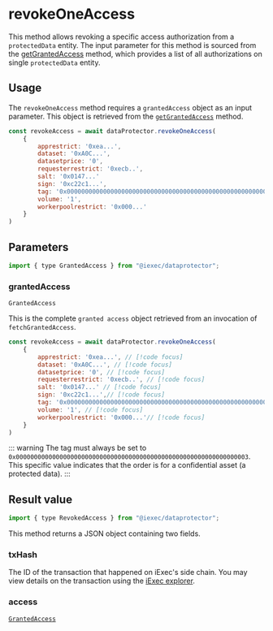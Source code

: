 # revokeOneAccess

This method allows revoking a specific access authorization from a `protectedData` entity. The input parameter for this method is sourced from the [getGrantedAccess](getGrantedAccess.md) method, which provides a list of all authorizations on single `protectedData` entity.

## Usage

The `revokeOneAccess` method requires a `grantedAccess` object as an input parameter. This object is retrieved from the [`getGrantedAccess`](./getGrantedAccess.md) method.

```js
const revokeAccess = await dataProtector.revokeOneAccess(
    {
        apprestrict: '0xea...',
        dataset: '0xA0C...',
        datasetprice: '0',
        requesterrestrict: '0xecb..',
        salt: '0x0147...'
        sign: '0xc22c1...',
        tag: '0x0000000000000000000000000000000000000000000000000000000000000003',
        volume: '1',
        workerpoolrestrict: '0x000...'
    }
)
```

## Parameters

```js
import { type GrantedAccess } from "@iexec/dataprotector";
```

### grantedAccess

`GrantedAccess`

This is the complete `granted access` object retrieved from an invocation of `fetchGrantedAccess`.

```js
const revokeAccess = await dataProtector.revokeOneAccess(
    {
        apprestrict: '0xea...', // [!code focus]
        dataset: '0xA0C...', // [!code focus]
        datasetprice: '0', // [!code focus]
        requesterrestrict: '0xecb..', // [!code focus]
        salt: '0x0147...' // [!code focus]
        sign: '0xc22c1...',// [!code focus]
        tag: '0x0000000000000000000000000000000000000000000000000000000000000003', // [!code focus]
        volume: '1', // [!code focus]
        workerpoolrestrict: '0x000...'// [!code focus]
    }
)
```

::: warning
The tag must always be set to `0x0000000000000000000000000000000000000000000000000000000000000003`. This specific value indicates that the order is for a confidential asset (a protected data).
:::

## Result value

```js
import { type RevokedAccess } from "@iexec/dataprotector";
```

This method returns a JSON object containing two fields.

### txHash

The ID of the transaction that happened on iExec's side chain. You may view details on the transaction using the [iExec explorer](https://explorer.iex.ec).

### access

[`GrantedAccess`](../glossary/types)
